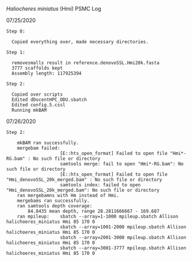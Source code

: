 <i>Haliocheres miniatus</i> (Hmi) PSMC Log

07/25/2020

    Step 0:
 
      Copied everything over, made necessary directories.
  
    Step 1:
  
      removesmalls result in reference.denovoSSL.Hmi20k.fasta
      3777 scaffolds kept
      Assembly length: 117925394
 
    Step 2:
    
      Copied over scripts
      Edited dDocentHPC_ODU.sbatch 
      Edited config.5.cssl
      Running mkBAM

07/26/2020

    Step 2:
    
        mkBAM ran successfully.
        mergebam failed:
                        [E::hts_open_format] Failed to open file "Hmi*-RG.bam" : No such file or directory
                        samtools merge: fail to open "Hmi*-RG.bam": No such file or directory
                        [E::hts_open_format] Failed to open file "Hmi_denovoSSL_20k_merged.bam" : No such file or directory
                        samtools index: failed to open "Hmi_denovoSSL_20k_merged.bam": No such file or directory
        ran mergebamns with Hm instead of Hmi.
        mergebams ran successfully.
        ran samtools depth coverage:
            84.8435 mean depth, range 28.2811666667 - 169.687
        ran mpileup:    sbatch --array=1-1000 mpileup.sbatch Allison halichoeres_miniatus Hmi 85 170 0
                        sbatch --array=1001-2000 mpileup.sbatch Allison halichoeres_miniatus Hmi 85 170 0
                        sbatch --array=2001-3000 mpileup.sbatch Allison halichoeres_miniatus Hmi 85 170 0
                        sbatch --array=3001-3777 mpileup.sbatch Allison halichoeres_miniatus Hmi 85 170 0

        
        
  
  
 
